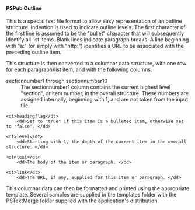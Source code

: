 #### <a id="outline">PSPub Outline</a> ####

This is a special text file format to allow easy representation of an outline structure. Indention is used to indicate outline levels. The first character of the first line is assumed to be the "bullet" character that will subsequently identify all list items. Blank lines indicate paragraph breaks. A line beginning with "a:" (or simply with "http:") identifies a URL to be associated with the preceding outline item.

This structure is then converted to a columnar data structure, with one row for each paragraph/list item, and with the following columns. 

<dl>
	<dt>sectionnumber1 through sectionnumber10</dt>
		<dd>The sectionnumber1 column contains the current highest level "section", or item number, in the overall structure. These numbers are assigned internally, beginning with 1, and are not taken from the input file. </dd>
		
	<dt>headingflag</dt>
		<dd>Set to "true" if this item is a bulleted item, otherwise set to "false". </dd>
		
	<dt>level</dt>
		<dd>Starting with 1, the depth of the current item in the overall structure. </dd>
		
	<dt>text</dt>
		<dd>The body of the item or paragraph. </dd>
		
	<dt>link</dt>
		<dd>The URL, if any, supplied for this item or paragraph. </dd>		
</dl>

This columnar data can then be formatted and printed using the appropriate template. Several samples are supplied in the templates folder with the PSTextMerge folder supplied with the application's distribution. 